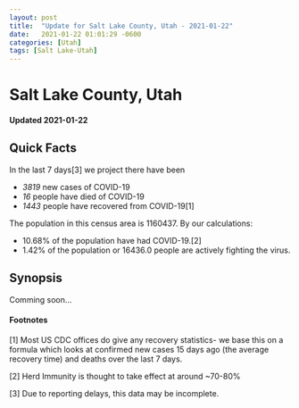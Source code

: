 ```yaml
---
layout: post
title:  "Update for Salt Lake County, Utah - 2021-01-22"
date:   2021-01-22 01:01:29 -0600
categories: [Utah]
tags: [Salt Lake-Utah]
---
```


# Salt Lake County, Utah
#### Updated 2021-01-22

## Quick Facts

In the last 7 days[3] we project there have been
- *3819* new cases of COVID-19
- *16* people have died of COVID-19
- *1443* people have recovered from COVID-19[1]

The population in this census area is 1160437. By our calculations:
- 10.68% of the population have had COVID-19.[2]
- 1.42% of the population or 16436.0 people are actively fighting the virus.

## Synopsis

Comming soon...


#### Footnotes

[1] Most US CDC offices do give any recovery statistics- we base this on a formula which looks at confirmed new cases
15 days ago (the average recovery time) and deaths over the last 7 days.

[2] Herd Immunity is thought to take effect at around ~70-80%

[3] Due to reporting delays, this data may be incomplete.
 
    